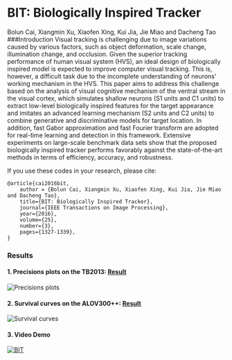 # BIT: Biologically Inspired Tracker
Bolun Cai, Xiangmin Xu, Xiaofen Xing, Kui Jia, Jie Miao and Dacheng Tao
###Introduction
Visual tracking is challenging due to image variations caused by various factors, such as object deformation, scale change, illumination change, and occlusion. Given the superior tracking performance of human visual system (HVS), an ideal design of biologically inspired model is expected to improve computer visual tracking. This is, however, a difficult task due to the incomplete understanding of neurons’ working mechanism in the HVS. This paper aims to address this challenge based on the analysis of visual cognitive mechanism of the ventral stream in the visual cortex, which simulates shallow neurons (S1 units and C1 units) to extract low-level biologically inspired features for the target appearance and imitates an advanced learning mechanism (S2 units and C2 units) to combine generative and discriminative models for target location. In addition, fast Gabor approximation and fast Fourier transform are adopted for real-time learning and detection in this framework. Extensive experiments on large-scale benchmark data sets show that the proposed biologically inspired tracker performs favorably against the state-of-the-art methods in terms of efficiency, accuracy, and robustness.

If you use these codes in your research, please cite:

	@article{cai2016bit,
		author = {Bolun Cai, Xiangmin Xu, Xiaofen Xing, Kui Jia, Jie Miao and Dacheng Tao},
		title={BIT: Biologically Inspired Tracker},
		journal={IEEE Transactions on Image Processing},
		year={2016},
		volume={25},
		number={3},
		pages={1327-1339},
	}
	
### Results
#### 1. Precisions plots on the TB2013: [Result](http://caibolun.github.io/BIT/TB50_TRE_result.zip)
![Precisions plots](https://caibolun.github.io/BIT/TB50.jpg)
#### 2. Survival curves on the ALOV300++: [Result](http://caibolun.github.io/BIT/ALOV_result.zip)
  ![Survival curves](https://caibolun.github.io/BIT/ALOV.jpg)
#### 3. Video Demo                      
[![BIT](http://img.youtube.com/vi/ODJ9bFog6Kk/0.jpg)](http://www.youtube.com/watch?v=ODJ9bFog6Kk)
